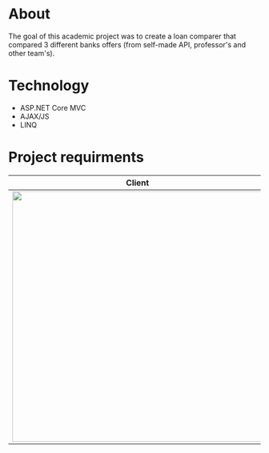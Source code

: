 # About
The goal of this academic project was to create a loan comparer that compared 3 different banks offers (from self-made API, professor's and other team's).

# Technology
- ASP.NET Core MVC
- AJAX/JS
- LINQ

# Project requirments
| Client  | Bank employee | 
| ------------- | ------------- |
| <img src="https://github.com/emusiaaa/LoanComparer/assets/115428064/5d0ed28e-c758-4a93-ac54-383514f4796d" width="500"/> | <img src="https://github.com/emusiaaa/LoanComparer/assets/115428064/dd7165f8-3bc3-4b9a-bec7-c1164c540ee3" width="300"/> |




